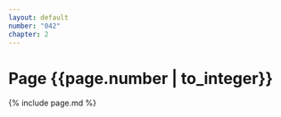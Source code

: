 ```yaml
---
layout: default
number: "042"
chapter: 2
---
```


# Page {{page.number | to_integer}}
{% include page.md %}
